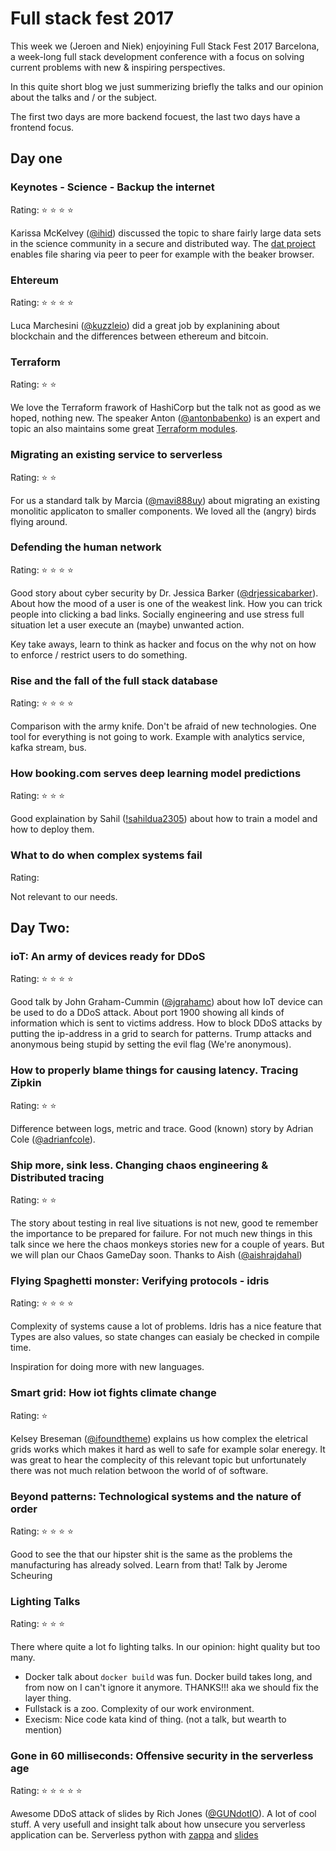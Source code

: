 # Full stack fest 2017

This week we (Jeroen and Niek) enjoyining Full Stack Fest 2017 Barcelona,
a week-long full stack development conference with a focus on solving current problems with new & inspiring perspectives.

In this quite short blog we just summerizing briefly the talks and our opinion about the talks and / or the subject.

The first two days are more backend focuest, the last two days have a frontend focus.

## Day one

### Keynotes - Science - Backup the internet
Rating: :star: :star: :star: :star:

Karissa McKelvey ([@ihid](https://twitter.com/ihid)) discussed the topic to share fairly large data sets in the science community in a secure and distributed way. The [dat project](https://docs.datproject.org/) enables file sharing via peer to peer for example with the beaker browser.

### Ehtereum
Rating: :star: :star: :star: :star:

Luca Marchesini ([@kuzzleio](https://twitter.com/kuzzleio)) did a great job by explanining about blockchain and the differences between ethereum and bitcoin.

### Terraform
Rating: :star: :star:

We love the Terraform frawork of HashiCorp but the talk not as good as we hoped, nothing new. The speaker Anton ([@antonbabenko](https://twitter.com/antonbabenko)) is an expert and topic an also maintains some great [Terraform modules](https://github.com/terraform-community-modules).

### Migrating an existing service to serverless
Rating: :star: :star:

For us a standard talk by Marcia ([@mavi888uy](https://twitter.com/mavi888uy)) about migrating an existing monolitic applicaton to smaller components. We loved all the (angry) birds flying around.

### Defending the human network
Rating: :star: :star: :star: :star:

Good story about cyber security by Dr. Jessica Barker ([@drjessicabarker](https://twitter.com/drjessicabarker)). About how the mood of a user is one of the weakest link. How you can trick people into clicking a bad links. Socially engineering and use stress full situation let a user execute an (maybe) unwanted action.

Key take aways, learn to think as hacker and focus on the why not on how to enforce / restrict users to do something.


### Rise and the fall of the full stack database
Rating: :star: :star: :star: :star:

Comparison with the army knife. Don't be afraid of new technologies.
One tool for everything is not going to work.
Example with analytics service, kafka stream, bus.

### How booking.com serves deep learning model predictions
Rating: :star: :star: :star:

Good explaination by Sahil ([!sahildua2305](https://twitter.com/sahildua2305 )) about how to train a model and how to deploy them.

### What to do when complex systems fail
Rating:

Not relevant to our needs.

## Day Two:

### ioT: An army of devices ready for DDoS
Rating: :star: :star: :star: :star:

Good talk by John Graham-Cummin ([@jgrahamc](https://twitter.com/jgrahamc)) about how IoT device can be used to do a DDoS attack. About port 1900 showing all kinds of information which is sent to victims address. How to block DDoS attacks by putting the ip-address in a grid to search for patterns. Trump attacks and anonymous being stupid by setting the evil flag (We're anonymous).

### How to properly blame things for causing latency. Tracing Zipkin
Rating: :star: :star:

Difference between logs, metric and trace. Good (known) story by Adrian Cole ([@adrianfcole](https://twitter.com/adrianfcole)).

### Ship more, sink less. Changing chaos engineering & Distributed tracing
Rating: :star: :star:

The story about testing in real live situations is not new, good te remember the importance to be prepared for failure. For not much new things in this talk since we here the chaos monkeys stories new for a couple of years. But we will plan our Chaos GameDay soon. Thanks to Aish ([@aishrajdahal](https://twitter.com/aishrajdahal))

### Flying Spaghetti monster: Verifying protocols - idris
Rating: :star: :star: :star: :star:

Complexity of systems cause a lot of problems. Idris has a nice feature that Types are also values, so state changes can easialy be checked in compile time.

Inspiration for doing more with new languages.

### Smart grid: How iot fights climate change
Rating: :star:

Kelsey Breseman ([@ifoundtheme](https://twitter.com/ifoundtheme)) explains us how complex the eletrical grids works which makes it hard as well to safe for example solar eneregy. It was great to hear the complecity of this relevant topic but unfortunately there was not much relation betwoon the world of of software.

### Beyond patterns: Technological systems and the nature of order
Rating: :star: :star: :star: :star:

Good to see the that our hipster shit is the same as the problems the manufacturing has already solved. Learn from that! Talk by Jerome Scheuring

### Lighting Talks
Rating: :star: :star: :star:

There where quite a lot fo lighting talks. In our opinion: hight quality but too many.

- Docker talk about `docker build` was fun. Docker build takes long, and from now on I can't ignore it anymore. THANKS!!! aka we should fix the layer thing.
- Fullstack is a zoo. Complexity of our work environment.
- Execism: Nice code kata kind of thing. (not a talk, but wearth to mention)

### Gone in 60 milliseconds: Offensive security in the serverless age
Rating: :star: :star: :star: :star: :star:

Awesome DDoS attack of slides by Rich Jones ([@GUNdotIO](https://twitter.com/GUNdotIO)). A lot of cool stuff. A very usefull and insight talk about how unsecure you serverless application can be. Serverless python with [zappa](http://zappa.io) and [slides](https://rawgit.com/Miserlou/Talks/master/full-stack-barcelona-2017/stack.html)
